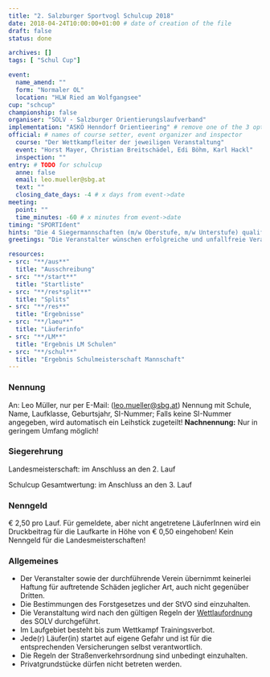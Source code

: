 ```yaml
---
title: "2. Salzburger Sportvogl Schulcup 2018"
date: 2018-04-24T10:00:00+01:00 # date of creation of the file
draft: false
status: done

archives: []
tags: [ "Schul Cup"]

event:
  name_amend: ""
  form: "Normaler OL"
  location: "HLW Ried am Wolfgangsee"
cup: "schcup"
championship: false
organiser: "SOLV - Salzburger Orientierungslaufverband"
implementation: "ASKÖ Henndorf Orientieering" # remove one of the 3 options
official: # names of course setter, event organizer and inspector
  course: "Der Wettkampfleiter der jeweiligen Veranstaltung"
  event: "Horst Mayer, Christian Breitschädel, Edi Böhm, Karl Hackl"
  inspection: ""
entry: # TODO for schulcup
  anne: false
  email: leo.mueller@sbg.at
  text: ""
  closing_date_days: -4 # x days from event->date
meeting:
  point: ""
  time_minutes: -60 # x minutes from event->date
timing: "SPORTIdent"
hints: "Die 4 Siegermannschaften (m/w Oberstufe, m/w Unterstufe) qualifizieren sich für die Bundesmeisterschaften der Schulen am 28. - 30. Mai 2018 in Wien"
greetings: "Die Veranstalter wünschen erfolgreiche und unfallfreie Veranstaltungen" # Der Verein wünscht Euch ...

resources:
- src: "**/aus**"
  title: "Ausschreibung"
- src: "**/start**"
  title: "Startliste"
- src: "**/res*split**"
  title: "Splits"
- src: "**/res**"
  title: "Ergebnisse"
- src: "**/laeu**"
  title: "Läuferinfo"
- src: "**/LM**"
  title: "Ergebnis LM Schulen"
- src: "**/schul**"
  title: "Ergebnis Schulmeisterschaft Mannschaft"
---
```


### Nennung

An: Leo Müller, nur per E-Mail: (leo.mueller@sbg.at)
Nennung mit Schule, Name, Laufklasse, Geburtsjahr, SI-Nummer;
Falls keine SI-Nummer angegeben, wird automatisch ein Leihstick zugeteilt!
**Nachnennung:** Nur in geringem Umfang möglich!

### Siegerehrung

Landesmeisterschaft: im Anschluss an den 2. Lauf

Schulcup Gesamtwertung: im Anschluss an den 3. Lauf

### Nenngeld

€ 2,50 pro Lauf. Für gemeldete, aber nicht angetretene LäuferInnen wird ein Druckbeitrag für die Laufkarte in Höhe von € 0,50 eingehoben!
Kein Nenngeld für die Landesmeisterschaften!

### Allgemeines

- Der Veranstalter sowie der durchführende Verein übernimmt keinerlei Haftung für auftretende Schäden jeglicher Art, auch nicht gegenüber Dritten.
- Die Bestimmungen des Forstgesetzes und der StVO sind einzuhalten.
- Die Veranstaltung wird nach den gültigen Regeln der [Wettlaufordnung](../../wettlaufordnung) des SOLV durchgeführt.
- Im Laufgebiet besteht bis zum Wettkampf Trainingsverbot.
- Jede\(r) Läufer(in) startet auf eigene Gefahr und ist für die entsprechenden Versicherungen selbst verantwortlich.
- Die Regeln der Straßenverkehrsordnung sind unbedingt einzuhalten.
- Privatgrundstücke dürfen nicht betreten werden.

